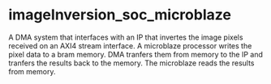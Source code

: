 # imageInversion_soc_microblaze
A DMA system that interfaces with an IP that invertes the image pixels received on an AXI4 stream interface. A microblaze processor writes the pixel data to a bram memory. DMA tranfers them from memory to the IP and tranfers the results back to the memory. The microblaze reads the results from memory.

